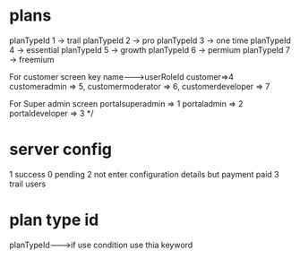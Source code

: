 # plans
planTypeId 1 -> trail
planTypeId 2 -> pro
planTypeId 3 -> one time
planTypeId 4 -> essential
planTypeId 5 -> growth
planTypeId 6 -> permium
planTypeId 7 -> freemium

For customer screen
key name--->userRoleId
customer=>4
customeradmin => 5,
customermoderator => 6,
customerdeveloper => 7

For Super admin screen
portalsuperadmin => 1
portaladmin => 2
portaldeveloper => 3
*/

# server config
1 success
0 pending
2 not enter configuration details but payment paid
3 trail users

# plan type id
planTypeId--->if use condition use thia keyword

